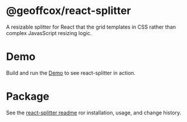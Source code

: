 # @geoffcox/react-splitter
A resizable splitter for React that the grid templates in CSS rather than complex JavasScript resizing logic.

# Demo
Build and run the [Demo](/demo) to see react-splitter in action.

# Package
See the [react-splitter readme](/package/README.md) ror installation, usage, and change history.